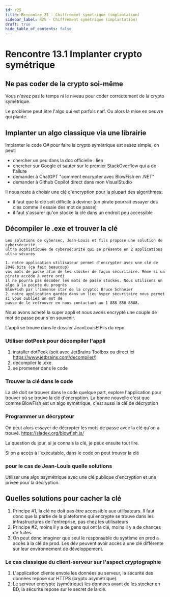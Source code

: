 ```yaml
---
id: r25
title: Rencontre 25 - Chiffrement symétrique (implantation)
sidebar_label: R25 - Chiffrement symétrique (implantation)
draft: true
hide_table_of_contents: false
---
```

# Rencontre 13.1 Implanter crypto symétrique

## Ne pas coder de la crypto soi-même

Vous n'avez pas le temps ni le niveau pour coder correctement de la crypto symétrique.

Le problème peut être l'algo qui est parfois naïf. Ou alors la mise en oeuvre qui plante.

## Implanter un algo classique via une librairie

Implanter le code C# pour faire la crypto symétrique est assez simple, on peut:
- chercher un peu dans la doc officielle : lien
- chercher sur Google et sauter sur le premier StackOverflow qui a de l'allure
- demander à ChatGPT "comment encrypter avec BlowFish en .NET"
- demander à Github Copilot direct dans mon VisualStudio

Il nous reste à choisir une clé d'encryption pour la plupart des algorithmes:
- il faut que la clé soit difficile à deviner (un pirate pourrait essayer des clés comme il essaie des mot de passe)
- il faut s'assurer qu'on stocke la clé dans un endroit peu accessible

## Décompiler le .exe et trouver la clé

```
Les solutions de cybersec, Jean-Louis et fils propose une solution de cybersécurité
ultra sophistiquée de cybersécurité qui se présente en 2 applications ultra sécures

1. notre application utilisateur permet d'encrypter avec une clé de 2048 bits (ça fait beaucoup)
vos mots de passe afin de les stocker de façon sécuritaire. Même si un pirate accède à votre ordi
il ne pourra pas décoder les mots de passe stockés. Nous utilisons un algo à la pointe du progrès
BlowFish par l'immense star de la crypto: Bruce Schneier
2. notre application gardée dans un lieu hyper sécuritaire nous permet si vous oubliez un mot de 
passe de le retrouver en nous contactant au 1 888 888 8888.
```

Nous avons acheté la super appli et nous avons encrypté une couple de mot de passe pour s'en souvenir.

L'appli se trouve dans le dossier JeanLouisEtFils du repo.

### Utiliser dotPeek pour décompiler l'appli

1. installer dotPeek (soit avec JetBrains Toolbox ou direct ici https://www.jetbrains.com/decompiler/)
2. décompiler le .exe
3. se promener dans le code 

### Trouver la clé dans le code

La clé doit se trouver dans le code quelque part, explore l'application pour trouver où se trouve la clé
d'encryption. La bonne nouvelle c'est que comme BlowFish est un algo symétrique, c'est aussi la clé
de décryption

### Programmer un décrypteur

On peut alors essayer de décrypter les mots de passe avec la clé qu'on a trouvé. 
https://sladex.org/blowfish.js/

La question du jour, si je connais la clé, je peux ensuite tout lire.

Si on a accès à l'exécutable, dans le code on peut trouver la clé

### pour le cas de Jean-Louis quelle solutions

Utiliser une algo asymétrique avec une clé publique d'encryption et une privée pour la décryption.

## Quelles solutions pour cacher la clé

1. Principe #1, la clé ne doit pas être accessible aux utilisateurs. Il faut donc que la partie de la plateforme
qui encrypte se trouve dans les infrastructures de l'entreprise, pas chez les utilisateurs
2. Principe #2, moins il y a de gens qui ont la clé, moins il y a de chances de fuites.
3. On peut donc imaginer que seul le responsable du système en prod a accès à la clé de prod. Les dév peuvent 
avoir accès à une clé différente sur leur environnement de développement.

### Le cas classique du client-serveur sur l'aspect cryptographie 

1. L'application cliente envoie les données au serveur, la sécurité des données repose sur HTTPS (crypto asymétrique).
2. Le serveur encrypte (symétrique) les données avant de les stocker en BD, la sécurité repose sur le secret de la clé.


